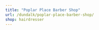 ```yaml
---
title: "Poplar Place Barber Shop"
url: /dundalk/poplar-place-barber-shop/
shop: hairdresser
---
```

